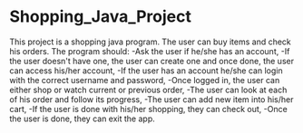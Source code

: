 # Shopping_Java_Project
This project is a shopping java program. The user can buy items and check his orders.
The program should:
-Ask the user if he/she has an account,
-If the user doesn't have one, the user can create one and once done, the user can access his/her account, 
-If the user has an account he/she can login with the correct username and password,
-Once logged in, the user can either shop or watch current or previous order,
-The user can look at each of his order and follow its progress,
-The user can add new item into his/her cart,
-If the user is done with his/her shopping, they can check out,
-Once the user is done, they can exit the app.
